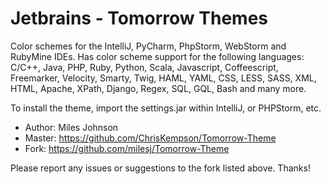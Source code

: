 # Jetbrains - Tomorrow Themes #

Color schemes for the IntelliJ, PyCharm, PhpStorm, WebStorm and RubyMine IDEs. Has color scheme support for the following languages: C/C++, Java, PHP, Ruby, Python, Scala, Javascript, Coffeescript, Freemarker, Velocity, Smarty, Twig, HAML, YAML, CSS, LESS, SASS, XML, HTML, Apache, XPath, Django, Regex, SQL, GQL, Bash and many more.

To install the theme, import the settings.jar within IntelliJ, or PHPStorm, etc.

* Author: Miles Johnson
* Master: https://github.com/ChrisKempson/Tomorrow-Theme
* Fork: https://github.com/milesj/Tomorrow-Theme

Please report any issues or suggestions to the fork listed above. Thanks!